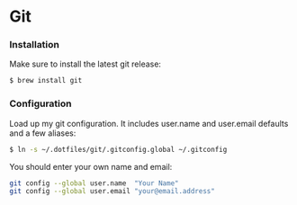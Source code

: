 
Git
===


### Installation

Make sure to install the latest git release:

```bash
$ brew install git
```

### Configuration

Load up my git configuration. It includes user.name and user.email defaults and a few aliases:

```bash
$ ln -s ~/.dotfiles/git/.gitconfig.global ~/.gitconfig
```

You should enter your own name and email:

```bash
git config --global user.name  "Your Name"
git config --global user.email "your@email.address"
```
